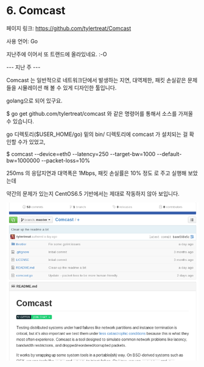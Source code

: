 # 6. Comcast

페이지 링크: https://github.com/tylertreat/Comcast

사용 언어: Go

지난주에 이어서 또 트랜드에 올라있네요. :-O

--- 지난 주 ---

Comcast 는 일반적으로 네트워크단에서 발생하는 지연, 대역제한, 패킷 손실같은 문제들을 시뮬레이션 해 볼 수 있게 디자인한 툴입니다.

golang으로 되어 있구요.

$ go get github.com/tylertreat/comcast
와 같은 명령어를 통해서 소스를 가져올 수 있습니다.

go 디렉토리($USER_HOME/go) 밑의 bin/ 디렉토리에 comcast 가 설치되는 걸 확인할 수가 있었고,

$ comcast --device=eth0 --latency=250 --target-bw=1000 --default-bw=1000000 --packet-loss=10%

250ms 의 응답지연과 대역폭은 1Mbps, 패킷 손실률은 10% 정도 로 주고 실행해 보았는데

약간의 문제가 있는지 CentOS6.5 기반에서는 제대로 작동하지 않아 보입니다.


![이미지1](img/001$21.png)
